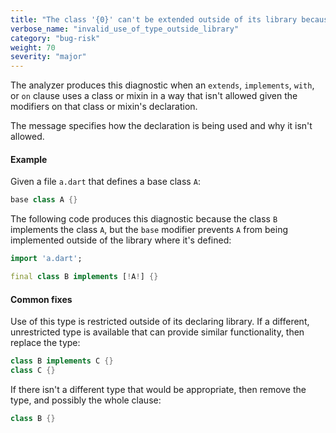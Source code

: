 ```yaml
---
title: "The class '{0}' can't be extended outside of its library because it's a final class.  The class '{0}' can't be extended outside of its library because it's an interface class.  The class '{0}' can't be extended, implemented, or mixed in outside of its library because it's a sealed class.  The class '{0}' can't be implemented outside of its library because it's a base class.  The class '{0}' can't be implemented outside of its library because it's a final class.  The class '{0}' can't be used as a mixin superclass constraint outside of its library because it's a final class.  The mixin '{0}' can't be implemented outside of its library because it's a base mixin."
verbose_name: "invalid_use_of_type_outside_library"
category: "bug-risk"
weight: 70
severity: "major"
---
```

The analyzer produces this diagnostic when an `extends`, `implements`,
`with`, or `on` clause uses a class or mixin in a way that isn't allowed
given the modifiers on that class or mixin's declaration.

The message specifies how the declaration is being used and why it isn't
allowed.

#### Example

Given a file `a.dart` that defines a base class `A`:

```dart
base class A {}
```

The following code produces this diagnostic because the class `B`
implements the class `A`, but the `base` modifier prevents `A` from being
implemented outside of the library where it's defined:

```dart
import 'a.dart';

final class B implements [!A!] {}
```

#### Common fixes

Use of this type is restricted outside of its declaring library. If a
different, unrestricted type is available that can provide similar
functionality, then replace the type:

```dart
class B implements C {}
class C {}
```

If there isn't a different type that would be appropriate, then remove the
type, and possibly the whole clause:

```dart
class B {}
```
